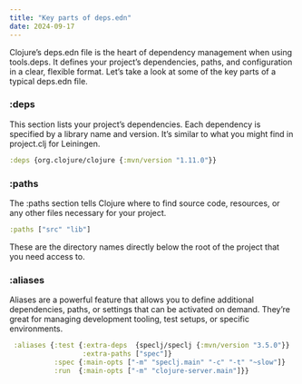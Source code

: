 ```yaml
---
title: "Key parts of deps.edn"
date: 2024-09-17
---
```


Clojure’s deps.edn file is the heart of dependency management when using tools.deps. It defines your project’s 
dependencies, paths, and configuration in a clear, flexible format. Let’s take a look at some of the key parts of a 
typical deps.edn file.

### :deps

This section lists your project’s dependencies. Each dependency is specified by a library name and version. It’s similar 
to what you might find in project.clj for Leiningen.

```clojure
:deps {org.clojure/clojure {:mvn/version "1.11.0"}}
```

### :paths

The :paths section tells Clojure where to find source code, resources, or any other files necessary for your project.
```clojure
:paths ["src" "lib"]
```

These are the directory names directly below the root of the project that you need access to.

### :aliases

Aliases are a powerful feature that allows you to define additional dependencies, paths, or settings that can be 
activated on demand. They’re great for managing development tooling, test setups, or specific environments.

```clojure
 :aliases {:test {:extra-deps  {speclj/speclj {:mvn/version "3.5.0"}}
                  :extra-paths ["spec"]}
           :spec {:main-opts ["-m" "speclj.main" "-c" "-t" "~slow"]}
           :run  {:main-opts ["-m" "clojure-server.main"]}}
```